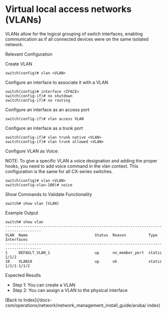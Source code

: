# Virtual local access networks (VLANs) 

VLANs allow for the logical grouping of switch interfaces, enabling communication as if all connected devices were on the same isolated network. 


Relevant Configuration 

Create VLAN 

```
switch(config)# vlan <VLAN> 
```

Configure an interface to associate it with a VLAN 

```
switch(config)# interface <IFACE> 
switch(config-if)# no shutdown 
switch(config-if)# no routing

```
Configure an interface as an access port

```
switch(config-if)# vlan access VLAN 
```

Configure an interface as a trunk port 

```
switch(config-if)# vlan trunk native <VLAN> 
switch(config-if)# vlan trunk allowed <VLAN> 
```

Configure VLAN as Voice: 

NOTE:
To give a specific VLAN a voice designation and adding the proper hooks, you need to add voice command in the vlan context. This configuration is the same for all CX-series switches.

```
switch(config)# vlan <VLAN> 
switch(config-vlan-100)# voice 
```

Show Commands to Validate Functionality 

```
switch# show vlan [VLAN]
```

Example Output 

```
switch# show vlan
--------------------------------------------------------------------------------------
VLAN  Name                              Status  Reason          Type      Interfaces
--------------------------------------------------------------------------------------
1     DEFAULT_VLAN_1                    up      no_member_port  static    1/1/2
10    VLAN10                            up      ok              static    1/1/1-1/1/2
```

Expected Results 

* Step 1: You can create a VLAN
* Step 2: You can assign a VLAN to the physical interface 


[Back to Index](/docs-csm/operations/network/network_management_install_guide/aruba/
index)

